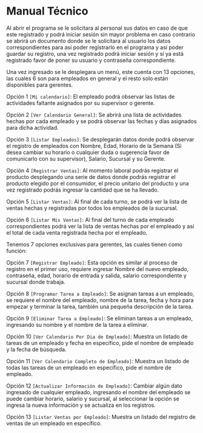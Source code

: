 # Manual Técnico
Al abrir el programa se le solicitara al personal sus datos en caso de que este registrado y podrá iniciar sesión sin mayor problema en caso contrario se abrirá un documento donde se le solicitara al usuario los datos correspondientes para así poder registrarlo en el programa y así poder guardar su registro, una vez registrado podrá iniciar sesión y si ya está registrado favor de poner su usuario y contraseña correspondiente.

Una vez ingresado se le desplegara un menú, este cuenta con 13 opciones, las cuales 6 son para empleados en general y el resto solo están disponibles para gerentes.

Opción 1 `[Mi calendario]`: El empleado podrá observar las listas de actividades faltante asignados por su supervisor o gerente.

Opción 2 `[Ver Calendario General]`: Se abrirá una lista de actividades hechas por cada empleado y se podrá observar las fechas y días asignados para dicha actividad.

Opción 3 `[Listar Empleados]`: Se desplegarán datos donde podrá observar el registro de empleados con Nombre, Edad, Horario de la Semana (Si desea cambiar su horario o cualquier duda o sugerencia favor de comunicarlo con su supervisor), Salario, Sucursal y su Gerente.

Opción 4 `[Registrar Ventas]`: Al momento laboral podrás registrar el producto desplegando una serie de datos donde podrás registrar el producto elegido por el consumidor, el precio unitario del producto y una vez registrado podrás ingresar la cantidad que se ha llevado.

Opción 5 `[Listar Ventas]`: Al final de cada turno, se podrá ver la lista de ventas hechas y registradas por todos los empleados de la sucursal.

Opción 6 `[Listar Mis Ventas]`: Al final del turno de cada empleado correspondientes podrá ver la lista de ventas hechas por el empleado y así el total de cada venta registrada hecha por el empleado.

Tenemos 7 opciones exclusivas para gerentes, las cuales tienen como función:

Opción 7 `[Registrar Empleado]`: Esta opción es similar al proceso de registro en el primer uso, requiere ingresar Nombre del nuevo empleado, contraseña, edad, horario de entrada y salida, salario correspondiente y sucursal donde trabaja.

Opción 8 `[Programar Tarea a Empleado]`: Se asignan tareas a un empleado, se requiere el nombre del empleado, nombre de la tarea, fecha y hora para empezar y terminar la tarea, también una pequeña descripción de la tarea.

Opción 9 `[Eliminar Tarea a Empleado]`: Se eliminan tareas a un empleado, ingresando su nombre y el nombre de la tarea a eliminar.

Opción 10 `[Ver Calendario Por Dia de Empleado]`: Muestra un listado de tareas de un empleado y fecha en específico, pide el nombre de empleado y la fecha de búsqueda.

Opción 11 `[Ver Calendario Completo de Empleado]`: Muestra un listado de todas las tareas de un empleado en específico, pide el nombre de empleado.

Opción 12 `[Actualizar Información de Empleado]`: Cambiar algún dato ingresado de cualquier empleado, ingresando el nombre del empleado se puede cambiar horario, salario y sucursal, al seleccionar la opción se ingresa la nueva información y se actualiza en los registros.

Opción 13 `[Listar Ventas por Empleado]`: Muestra un listado del registro de ventas de un empleado en específico.
